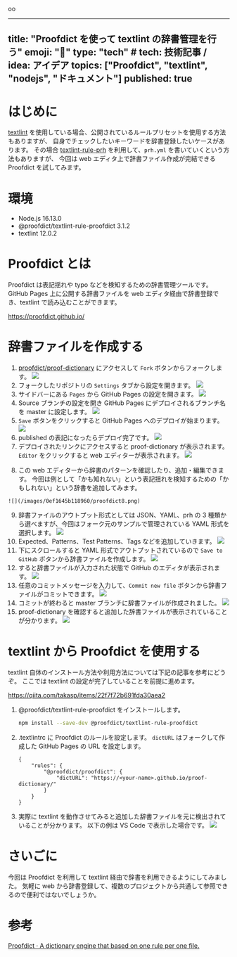 oo

---
title: "Proofdict を使って textlint の辞書管理を行う"
emoji: "📝"
type: "tech" # tech: 技術記事 / idea: アイデア
topics: ["Proofdict", "textlint", "nodejs", "ドキュメント"]
published: true
---

# はじめに

[textlint](https://textlint.github.io/) を使用している場合、公開されているルールプリセットを使用する方法もありますが、
自身でチェックしたいキーワードを辞書登録したいケースがあります。<!-- textlint-disable -->
その場合 [textlint-rule-prh](https://github.com/textlint-rule/textlint-rule-prh) を利用して、`prh.yml` を書いていくという方法もありますが、
今回は web エディタ上で辞書ファイル作成が完結できる Proofdict を試してみます。
<!-- textlint-enable -->

# 環境

- Node.js 16.13.0
- @proofdict/textlint-rule-proofdict 3.1.2
- textlint 12.0.2

# Proofdict とは

Proofdict は表記揺れや typo などを検知するための辞書管理ツールです。
GitHub Pages 上に公開する辞書ファイルを web エディタ経由で辞書登録でき、textlint で読み込むことができます。

https://proofdict.github.io/

# 辞書ファイルを作成する

1. [proofdict/proof-dictionary](https://github.com/proofdict/proof-dictionary) にアクセスして `Fork` ボタンからフォークします。
    ![](/images/0ef1645b118960/proofdict1.png)
2. フォークしたリポジトリの `Settings` タブから設定を開きます。
    ![](/images/0ef1645b118960/proofdict2.png)
3. サイドバーにある `Pages` から GitHub Pages の設定を開きます。
    ![](/images/0ef1645b118960/proofdict3.png)
4. Source ブランチの設定を開き GitHub Pages にデプロイされるブランチ名を master に設定します。
    ![](/images/0ef1645b118960/proofdict4.png)
5. `Save` ボタンをクリックすると GitHub Pages へのデプロイが始まります。
    ![](/images/0ef1645b118960/proofdict5.png)
6. published の表記になったらデプロイ完了です。
    ![](/images/0ef1645b118960/proofdict6.png)
7. デプロイされたリンクにアクセスすると proof-dictionary が表示されます。
   `Editor` をクリックすると web エディターが表示されます。
   ![](/images/0ef1645b118960/proofdict7.png)
<!-- textlint-disable -->
8. この web エディターから辞書のパターンを確認したり、追加・編集できます。
   今回は例として「かも知れない」という表記揺れを検知するための「かもしれない」という辞書を追加してみます。
<!-- textlint-enable -->
    ![](/images/0ef1645b118960/proofdict8.png)
9. 辞書ファイルのアウトプット形式としては JSON、YAML、prh の 3 種類から選べますが、今回はフォーク元のサンプルで管理されている YAML 形式を選択します。
     ![](/images/0ef1645b118960/proofdict9.png)
10. Expected、Patterns、Test Patterns、Tags などを追加していきます。
     ![](/images/0ef1645b118960/proofdict10.png)
11. 下にスクロールすると YAML 形式でアウトプットされているので `Save to GitHub` ボタンから辞書ファイルを作成します。
     ![](/images/0ef1645b118960/proofdict11.png)
12. すると辞書ファイルが入力された状態で GitHub のエディタが表示されます。
     ![](/images/0ef1645b118960/proofdict12.png)
13. 任意のコミットメッセージを入力して、`Commit new file` ボタンから辞書ファイルがコミットできます。
     ![](/images/0ef1645b118960/proofdict13.png)
14. コミットが終わると master ブランチに辞書ファイルが作成されました。
     ![](/images/0ef1645b118960/proofdict14.png)
15. proof-dictionary を確認すると追加した辞書ファイルが表示されていることが分かります。
    ![](/images/0ef1645b118960/proofdict15.png)

# textlint から Proofdict を使用する

textlint 自体のインストール方法や利用方法については下記の記事を参考にどうぞ。
ここでは textlint の設定が完了していることを前提に進めます。

https://qiita.com/takasp/items/22f7f72b691fda30aea2

1. @proofdict/textlint-rule-proofdict をインストールします。
    ```bash
    npm install --save-dev @proofdict/textlint-rule-proofdict
    ```
2. .textlintrc に Proofdict のルールを設定します。
   `dictURL` はフォークして作成した GitHub Pages の URL を設定します。
    ```bash:.textlintrc
    {
        "rules": {
            "@proofdict/proofdict": {
                "dictURL": "https://<your-name>.github.io/proof-dictionary/"
            }
        }
    }
    ```
3. 実際に textlint を動作させてみると追加した辞書ファイルを元に検出されていることが分かります。
   以下の例は VS Code で表示した場合です。
     ![](/images/0ef1645b118960/proofdict16.png)


# さいごに

今回は Proofdict を利用して textlint 経由で辞書を利用できるようにしてみました。
気軽に web から辞書登録して、複数のプロジェクトから共通して参照できるので便利ではないでしょうか。

# 参考

[Proofdict · A dictionary engine that based on one rule per one file.](https://proofdict.github.io/)
